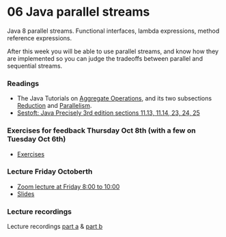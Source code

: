 # 06 Java parallel streams
Java 8 parallel streams. Functional interfaces, lambda expressions, method reference expressions.

After this week you will be able to use parallel streams, and know how they are implemented so you can judge the tradeoffs between parallel and sequential streams.

### Readings
* The Java Tutorials on [Aggregate Operations](https://docs.oracle.com/javase/tutorial/collections/streams/index.html), and its two subsections [Reduction](https://docs.oracle.com/javase/tutorial/collections/streams/reduction.html) and [Parallelism](https://docs.oracle.com/javase/tutorial/collections/streams/parallelism.html). 
* [Sestoft: Java Precisely 3rd edition sections 11.13, 11.14, 23, 24, 25](javaprecisely-3rd-draft-streams.pdf)

### Exercises for feedback Thursday Oct 8th (with a few on Tuesday Oct 6th)

* [Exercises](exercises06.pdf)

### Lecture Friday Octoberth
* [Zoom lecture at Friday 8:00 to 10:00](https://itucph.zoom.us/j/63716236015)
* [Slides](Lecture06.pdf)

### Lecture recordings
Lecture recordings [part a](https://use.vg/AuUuDKvWQXk8) & [part b](https://use.vg/2wbUTJdGCayT)

